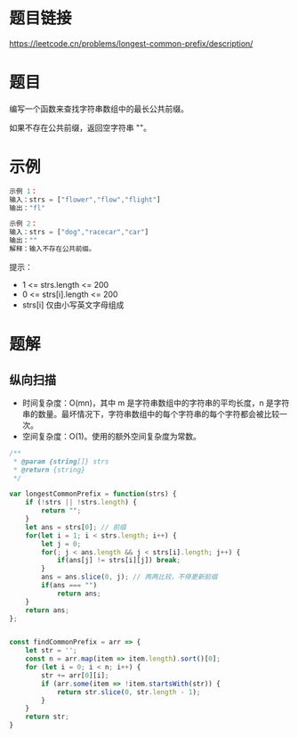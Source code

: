 
# 题目链接

https://leetcode.cn/problems/longest-common-prefix/description/

# 题目

编写一个函数来查找字符串数组中的最长公共前缀。

如果不存在公共前缀，返回空字符串 ""。

# 示例

```js
示例 1：
输入：strs = ["flower","flow","flight"]
输出："fl"

示例 2：
输入：strs = ["dog","racecar","car"]
输出：""
解释：输入不存在公共前缀。

```

提示：

- 1 <= strs.length <= 200
- 0 <= strs[i].length <= 200
- strs[i] 仅由小写英文字母组成

# 题解

## 纵向扫描

- 时间复杂度：O(mn)，其中 m 是字符串数组中的字符串的平均长度，n 是字符串的数量。最坏情况下，字符串数组中的每个字符串的每个字符都会被比较一次。
- 空间复杂度：O(1)。使用的额外空间复杂度为常数。

```js
/**
 * @param {string[]} strs
 * @return {string}
 */

var longestCommonPrefix = function(strs) {
    if (!strs || !strs.length) {
        return "";
    }
    let ans = strs[0]; // 前缀
    for(let i = 1; i < strs.length; i++) {
        let j = 0;
        for(; j < ans.length && j < strs[i].length; j++) {
            if(ans[j] != strs[i][j]) break;
        }
        ans = ans.slice(0, j); // 两两比较，不停更新前缀
        if(ans === "")
            return ans;
    }
    return ans;
};


const findCommonPrefix = arr => {
    let str = '';
    const n = arr.map(item => item.length).sort()[0];
    for (let i = 0; i < n; i++) {
        str += arr[0][i];
        if (arr.some(item => !item.startsWith(str)) {
            return str.slice(0, str.length - 1);
        }
    }
    return str;
}

```

